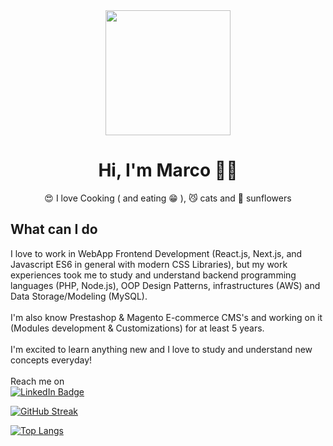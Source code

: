 <div id="header" align="center">
  <img src="https://media.giphy.com/media/xFkgeu7dhfgqqxJqmj/giphy.gif" width="200"/>
  <h1>
    Hi, I'm Marco 👋🏼
  </h1>
  <p>😍 I love Cooking ( and eating 😁 ), 😼 cats and 🌻 sunflowers</p>
</div>

<h2 align="left">What can I do</h2>
<p align="left">I love to work in WebApp <span className="text-orange-600">Frontend Development</span> (React.js, Next.js, and Javascript ES6 in general with modern CSS Libraries), but my work experiences took me to study and understand <span className="text-orange-600">backend programming</span> languages (PHP, Node.js), OOP Design Patterns, infrastructures (AWS) and Data Storage/Modeling (MySQL).<br/><br/>
          I'm also know <span className="text-orange-600">Prestashop & Magento E-commerce CMS's</span> and working on it (Modules development & Customizations) for at least 5 years.<br/><br/>
          I'm excited to learn anything new and I love to study and understand new concepts everyday!<br/><br/>
Reach me on <br/>
  <a href="https://www.linkedin.com/in/buggyzap/"><img src="https://img.shields.io/badge/LinkedIn-blue?style=for-the-badge&logo=linkedin&logoColor=white" alt="LinkedIn Badge"/></a>
</p>

[![GitHub Streak](http://github-readme-streak-stats.herokuapp.com?user=buggyzap&theme=radical)](https://git.io/streak-stats)  

[![Top Langs](https://github-readme-stats.vercel.app/api/top-langs/?username=buggyzap&layout=compact&theme=vision-friendly-dark)](https://github.com/buggyzap/github-readme-stats)

